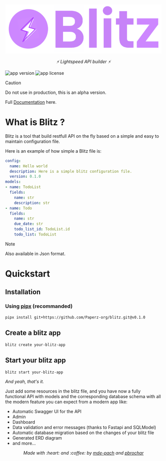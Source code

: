 #

![alt text](./docs/images/blitz_banner.png)
<p align="center">
  <em>⚡️ Lightspeed API builder ⚡️</em>
</p>

![app version](https://img.shields.io/badge/version-0.1.0-brightgreen)
![app license](https://img.shields.io/badge/license-MIT-brightgreen)

> [!CAUTION]
> Do not use in production, this is an alpha version.

Full [Documentation](https://paperz-org.github.io/blitz/) here.

# **What is Blitz ?**
Blitz is a tool that build restfull API on the fly based on a simple and easy to maintain configuration file.

Here is an example of how simple a Blitz file is:
  ```yaml
  config:
    name: Hello world
    description: Here is a simple blitz configuration file.
    version: 0.1.0
  models:
  - name: TodoList
    fields:
      name: str
      description: str
  - name: Todo
    fields:
      name: str
      due_date: str
      todo_list_id: TodoList.id
      todo_list: TodoList
  ```
> [!NOTE]
> Also available in Json format.

# Quickstart

## Installation

### Using [pipx](https://pipx.pypa.io/stable/installation/) (recommanded)
```bash
pipx install git+https://github.com/Paperz-org/blitz.git@v0.1.0
```

## Create a blitz app

```console
blitz create your-blitz-app
```

## Start your blitz app

```console
blitz start your-blitz-app
```

*And yeah, that's it.*

Just add some resources in the blitz file, and you have now a fully functional API with models and the corresponding database schema with all the modern feature you can expect from a modern app like:

- Automatic Swagger UI for the API
- Admin
- Dashboard
- Data validation and error messages (thanks to Fastapi and SQLModel)
- Automatic database migration based on the changes of your blitz file
- Generated ERD diagram
- and more...

<p align="center">
  <em>Made with :heart: and :coffee: by <a href="https://github.com/mde-pach">mde-pach</a> and <a href="https://github.com/pbrochar">pbrochar</a></em>
</p>


